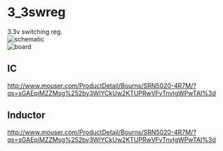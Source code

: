 3_3swreg
========

3.3v switching reg.  
![schematic](https://raw.github.com/noahp/3_3swreg/master/schematic.png)  
![board](https://raw.github.com/noahp/3_3swreg/master/board.png)

IC
-----
http://www.mouser.com/ProductDetail/Bourns/SRN5020-4R7M/?qs=sGAEpiMZZMsg%252by3WlYCkUw2KTUPRwVFvTnvIgWPwTAI%3d  

Inductor
-----
http://www.mouser.com/ProductDetail/Bourns/SRN5020-4R7M/?qs=sGAEpiMZZMsg%252by3WlYCkUw2KTUPRwVFvTnvIgWPwTAI%3d  
